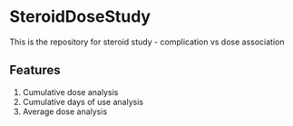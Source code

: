 # SteroidDoseStudy

This is the repository for steroid study - complication vs dose association

## Features
1. Cumulative dose analysis
2. Cumulative days of use analysis
3. Average dose analysis

